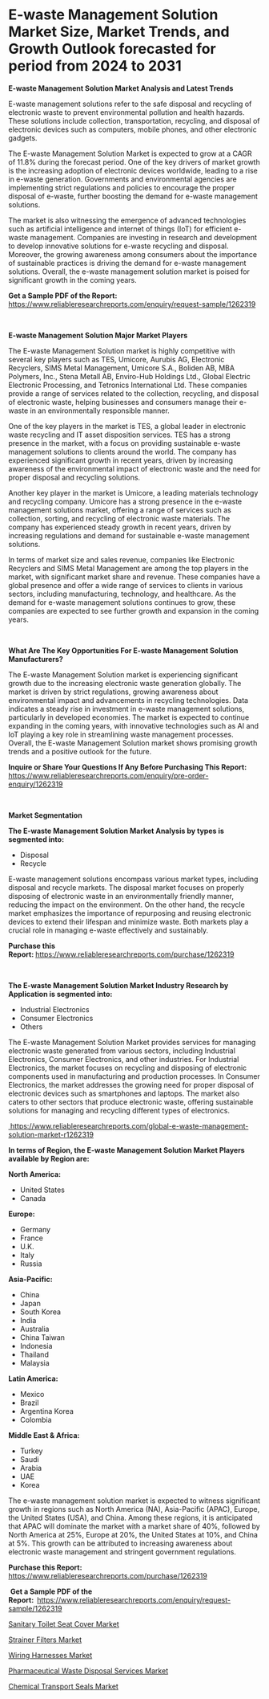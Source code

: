 <p><h1>E-waste Management Solution Market Size, Market Trends, and Growth Outlook forecasted for period from 2024 to 2031</h1></p><p><strong>E-waste Management Solution Market Analysis and Latest Trends</strong></p>
<p><p>E-waste management solutions refer to the safe disposal and recycling of electronic waste to prevent environmental pollution and health hazards. These solutions include collection, transportation, recycling, and disposal of electronic devices such as computers, mobile phones, and other electronic gadgets.</p><p>The E-waste Management Solution Market is expected to grow at a CAGR of 11.8% during the forecast period. One of the key drivers of market growth is the increasing adoption of electronic devices worldwide, leading to a rise in e-waste generation. Governments and environmental agencies are implementing strict regulations and policies to encourage the proper disposal of e-waste, further boosting the demand for e-waste management solutions.</p><p>The market is also witnessing the emergence of advanced technologies such as artificial intelligence and internet of things (IoT) for efficient e-waste management. Companies are investing in research and development to develop innovative solutions for e-waste recycling and disposal. Moreover, the growing awareness among consumers about the importance of sustainable practices is driving the demand for e-waste management solutions. Overall, the e-waste management solution market is poised for significant growth in the coming years.</p></p>
<p><strong>Get a Sample PDF of the Report:&nbsp;</strong> <a href="https://www.reliableresearchreports.com/enquiry/request-sample/1262319">https://www.reliableresearchreports.com/enquiry/request-sample/1262319</a></p>
<p>&nbsp;</p>
<p><strong>E-waste Management Solution Major Market Players</strong></p>
<p><p>The E-waste Management Solution market is highly competitive with several key players such as TES, Umicore, Aurubis AG, Electronic Recyclers, SIMS Metal Management, Umicore S.A., Boliden AB, MBA Polymers, Inc., Stena Metall AB, Enviro-Hub Holdings Ltd., Global Electric Electronic Processing, and Tetronics International Ltd. These companies provide a range of services related to the collection, recycling, and disposal of electronic waste, helping businesses and consumers manage their e-waste in an environmentally responsible manner.</p><p>One of the key players in the market is TES, a global leader in electronic waste recycling and IT asset disposition services. TES has a strong presence in the market, with a focus on providing sustainable e-waste management solutions to clients around the world. The company has experienced significant growth in recent years, driven by increasing awareness of the environmental impact of electronic waste and the need for proper disposal and recycling solutions.</p><p>Another key player in the market is Umicore, a leading materials technology and recycling company. Umicore has a strong presence in the e-waste management solutions market, offering a range of services such as collection, sorting, and recycling of electronic waste materials. The company has experienced steady growth in recent years, driven by increasing regulations and demand for sustainable e-waste management solutions.</p><p>In terms of market size and sales revenue, companies like Electronic Recyclers and SIMS Metal Management are among the top players in the market, with significant market share and revenue. These companies have a global presence and offer a wide range of services to clients in various sectors, including manufacturing, technology, and healthcare. As the demand for e-waste management solutions continues to grow, these companies are expected to see further growth and expansion in the coming years.</p></p>
<p>&nbsp;</p>
<p><strong>What Are The Key Opportunities For E-waste Management Solution Manufacturers?</strong></p>
<p><p>The E-waste Management Solution market is experiencing significant growth due to the increasing electronic waste generation globally. The market is driven by strict regulations, growing awareness about environmental impact and advancements in recycling technologies. Data indicates a steady rise in investment in e-waste management solutions, particularly in developed economies. The market is expected to continue expanding in the coming years, with innovative technologies such as AI and IoT playing a key role in streamlining waste management processes. Overall, the E-waste Management Solution market shows promising growth trends and a positive outlook for the future.</p></p>
<p><strong>Inquire or Share Your Questions If Any Before Purchasing This Report:</strong> <a href="https://www.reliableresearchreports.com/enquiry/pre-order-enquiry/1262319">https://www.reliableresearchreports.com/enquiry/pre-order-enquiry/1262319</a></p>
<p>&nbsp;</p>
<p><strong>Market Segmentation</strong></p>
<p><strong>The E-waste Management Solution Market Analysis by types is segmented into:</strong></p>
<p><ul><li>Disposal</li><li>Recycle</li></ul></p>
<p><p>E-waste management solutions encompass various market types, including disposal and recycle markets. The disposal market focuses on properly disposing of electronic waste in an environmentally friendly manner, reducing the impact on the environment. On the other hand, the recycle market emphasizes the importance of repurposing and reusing electronic devices to extend their lifespan and minimize waste. Both markets play a crucial role in managing e-waste effectively and sustainably.</p></p>
<p><strong>Purchase this Report:&nbsp;</strong><a href="https://www.reliableresearchreports.com/purchase/1262319">https://www.reliableresearchreports.com/purchase/1262319</a></p>
<p>&nbsp;</p>
<p><strong>The E-waste Management Solution Market Industry Research by Application is segmented into:</strong></p>
<p><ul><li>Industrial Electronics</li><li>Consumer Electronics</li><li>Others</li></ul></p>
<p><p>The E-waste Management Solution Market provides services for managing electronic waste generated from various sectors, including Industrial Electronics, Consumer Electronics, and other industries. For Industrial Electronics, the market focuses on recycling and disposing of electronic components used in manufacturing and production processes. In Consumer Electronics, the market addresses the growing need for proper disposal of electronic devices such as smartphones and laptops. The market also caters to other sectors that produce electronic waste, offering sustainable solutions for managing and recycling different types of electronics.</p></p>
<p><a href="https://www.reliableresearchreports.com/global-e-waste-management-solution-market-r1262319">&nbsp;https://www.reliableresearchreports.com/global-e-waste-management-solution-market-r1262319</a></p>
<p><strong>In terms of Region, the E-waste Management Solution Market Players available by Region are:</strong></p>
<p>
    <p> <strong> North America: </strong>
        <ul>
            <li>United States</li>
            <li>Canada</li>
        </ul>
        </p> 
    <p> <strong> Europe: </strong>
        <ul>
            <li>Germany</li>
            <li>France</li>
            <li>U.K.</li>
            <li>Italy</li>
            <li>Russia</li>
        </ul>
        </p> 
    <p> <strong> Asia-Pacific: </strong>
        <ul>
            <li>China</li>
            <li>Japan</li>
            <li>South Korea</li>
            <li>India</li>
            <li>Australia</li>
            <li>China Taiwan</li>
            <li>Indonesia</li>
            <li>Thailand</li>
            <li>Malaysia</li>
        </ul>
        </p> 
    <p> <strong> Latin America: </strong>
        <ul>
            <li>Mexico</li>
            <li>Brazil</li>
            <li>Argentina Korea</li>
            <li>Colombia</li>
        </ul>
        </p> 
    <p> <strong> Middle East & Africa: </strong>
        <ul>
            <li>Turkey</li>
            <li>Saudi</li>
            <li>Arabia</li>
            <li>UAE</li>
            <li>Korea</li>
        </ul>
    </p>
    </p>
<p><p>The e-waste management solution market is expected to witness significant growth in regions such as North America (NA), Asia-Pacific (APAC), Europe, the United States (USA), and China. Among these regions, it is anticipated that APAC will dominate the market with a market share of 40%, followed by North America at 25%, Europe at 20%, the United States at 10%, and China at 5%. This growth can be attributed to increasing awareness about electronic waste management and stringent government regulations.</p></p>
<p><strong>Purchase this Report: </strong><a href="https://www.reliableresearchreports.com/purchase/1262319">https://www.reliableresearchreports.com/purchase/1262319</a></p>
<p>&nbsp;<strong>Get a Sample PDF of the Report:&nbsp;&nbsp;</strong><a href="https://www.reliableresearchreports.com/enquiry/request-sample/1262319">https://www.reliableresearchreports.com/enquiry/request-sample/1262319</a></p>
<p><strong></strong></p>
<p><p><a href="https://github.com/khayangel/Market-Research-Report-List-4/blob/main/sanitary-toilet-seat-cover-market.md">Sanitary Toilet Seat Cover Market</a></p><p><a href="https://medium.com/@amanda.hamilton54645/strainer-filters-market-trends-and-analysis-opportunities-and-challenges-for-future-growth-2024-ee76866d3afc">Strainer Filters Market</a></p><p><a href="https://github.com/YashRP12/Market-Research-Report-List-5/blob/main/wiring-harnesses-market.md">Wiring Harnesses Market</a></p><p><a href="https://issuu.com/reportprime-2/docs/pharmaceutical-waste-disposal-services-market-size">Pharmaceutical Waste Disposal Services Market</a></p><p><a href="https://medium.com/@michael.parsons65654/global-chemical-transport-seals-market-exploring-market-share-market-trends-and-future-growth-8b066ad655f9">Chemical Transport Seals Market</a></p></p>